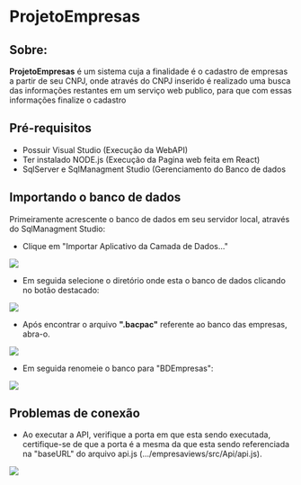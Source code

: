 


# ProjetoEmpresas
## Sobre: 
**ProjetoEmpresas** é um sistema cuja a finalidade é o cadastro de empresas a partir de seu CNPJ, onde através do CNPJ inserido é realizado uma busca das informações restantes em um serviço web publico, para que com essas informações finalize o cadastro</p>
## Pré-requisitos
- Possuir Visual Studio (Execução da WebAPI)
- Ter instalado NODE.js (Execução da Pagina web feita em React)
- SqlServer e SqlManagment Studio (Gerenciamento do Banco de dados

## Importando o banco de dados
Primeiramente acrescente o banco de dados em seu servidor local, através do SqlManagment Studio:
- Clique em "Importar Aplicativo da Camada de Dados..."

<img src = "https://ik.imagekit.io/ryanraul/print1_ZyxbRvgoh.jpg">

- Em seguida selecione o diretório onde esta o  banco de dados clicando no botão destacado:

<img src = "https://ik.imagekit.io/ryanraul/_55BC2230-E8D9-44F6-9EF7-EC944996AF97_.png_5JQu1bMyQL.jpg">

- Após encontrar o arquivo  **".bacpac"** referente ao banco das empresas, abra-o.

<img src = "https://ik.imagekit.io/ryanraul/_C1DB0D7D-24FA-40CF-9BCA-806A73AA7EE2_.png_1A-Nj7PGN.jpg">

- Em seguida renomeie o banco para "BDEmpresas":

<img src = "https://ik.imagekit.io/ryanraul/print2_KDiv_HwSb.jpg">

## Problemas de conexão
- Ao executar a API, verifique a porta em que esta sendo executada, certifique-se de que a porta é a mesma da que esta sendo referenciada na "baseURL" do arquivo api.js (.../empresaviews/src/Api/api.js).

<img src = "https://ik.imagekit.io/ryanraul/print3_2ddoLZKYfJ.jpg">
